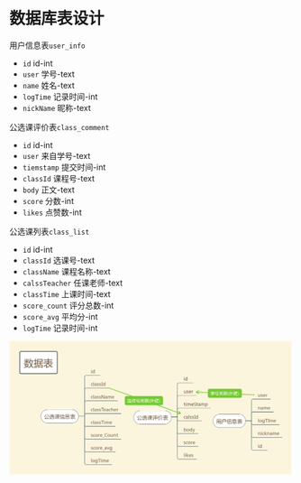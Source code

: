 # 数据库表设计

用户信息表`user_info`

- `id` id-int
- `user` 学号-text
- `name` 姓名-text
- `logTime` 记录时间-int
- `nickName` 昵称-text

公选课评价表`class_comment`

- `id` id-int
- `user` 来自学号-text
- `tiemstamp` 提交时间-int
- `classId` 课程号-text
- `body` 正文-text
- `score` 分数-int
- `likes` 点赞数-int

公选课列表`class_list`

- `id` id-int
- `classId` 选课号-text
- `className` 课程名称-text
- `calssTeacher` 任课老师-text
- `classTime` 上课时间-text
- `score_count` 评分总数-int
- `score_avg` 平均分-int
- `logTime` 记录时间-int

![数据库结构](static/db.png)